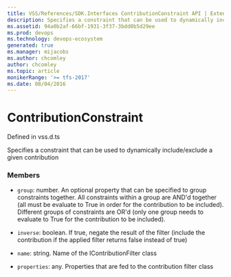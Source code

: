```yaml
---
title: VSS/References/SDK.Interfaces ContributionConstraint API | Extensions for Azure DevOps Services
description: Specifies a constraint that can be used to dynamically include/exclude a given contribution
ms.assetid: 94a0b2af-66bf-1931-3f37-3bdd0b5d29ee
ms.prod: devops
ms.technology: devops-ecosystem
generated: true
ms.manager: mijacobs
ms.author: chcomley
author: chcomley
ms.topic: article
monikerRange: '>= tfs-2017'
ms.date: 08/04/2016
---
```


# ContributionConstraint

Defined in vss.d.ts


Specifies a constraint that can be used to dynamically include/exclude a given contribution 

### Members

* `group`: number. An optional property that can be specified to group constraints together. All constraints within a group are AND&#x27;d together (all must be evaluate to True in order for the contribution to be included). Different groups of constraints are OR&#x27;d (only one group needs to evaluate to True for the contribution to be included).

* `inverse`: boolean. If true, negate the result of the filter (include the contribution if the applied filter returns false instead of true)

* `name`: string. Name of the IContributionFilter class

* `properties`: any. Properties that are fed to the contribution filter class

